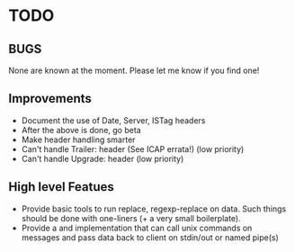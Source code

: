 TODO
====

BUGS
----

None are known at the moment. Please let me know if you find one!

Improvements
------------

* Document the use of Date, Server, ISTag headers
* After the above is done, go beta
* Make header handling smarter
* Can't handle Trailer: header (See ICAP errata!) (low priority)
* Can't handle Upgrade: header (low priority)

High level Featues
------------------

* Provide basic tools to run replace, regexp-replace on data. Such
  things should be done with one-liners (+ a very small boilerplate).
* Provide a and implementation that can call unix commands on messages
  and pass data back to client on stdin/out or named pipe(s)
